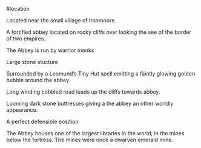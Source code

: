 #location 

Located near the small village of Ironmoore.

A fortified abbey located on rocky cliffs over looking the see of the border of two empires.

The Abbey is run by warrior monks

Large stone stucture

Surrounded by a Leomund’s Tiny Hut spell emitting a faintly glowing golden bubble around the abbey

Long winding cobbled road leads up the cliffs towards abbey.

Looming dark stone buttresses giving a the abbey an other worldly appearance. 

A perfect defensible position

The Abbey houses one of the largest libraries in the world, in the mines below the fortress. The mines were once a dwarven emerald mine.